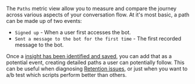 The `Paths` metric view allow you to measure and compare the journey across various aspects of your conversation flow. At it's most basic, a path can be made up of two events:

* `Signed up` - When a user first accesses the bot.
* `Sent a message to the bot for the first time` - The first recorded message to the bot.

Once a [insight has been identified and saved](https://botkit.groovehq.com/knowledge_base/topics/insights-3), you can add that as a potential event, creating detailed paths a user can potentially follow. This can be useful when diagnosing [Retention issues](https://botkit.groovehq.com/knowledge_base/topics/retention), or just when you want to a/b test which scripts perform better than others.
